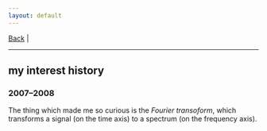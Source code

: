 ```yaml
---
layout: default
---
```


[Back](/index.md) | 
* * *

## my interest history
### 2007&ndash;2008
The thing which made me so curious is the *Fourier transoform*, which transforms a signal (on the time axis) to a spectrum (on the frequency axis).
